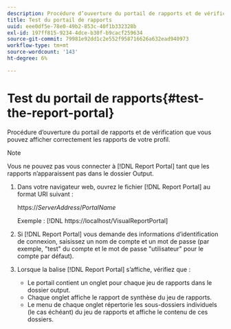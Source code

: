 ```yaml
---
description: Procédure d’ouverture du portail de rapports et de vérification que vous pouvez afficher correctement les rapports de votre profil.
title: Test du portail de rapports
uuid: eee0df5e-78e0-49b2-853c-40f1b332328b
exl-id: 197ff815-9234-4dce-b30f-b9cacf259634
source-git-commit: 79981e92dd1c2e552f958716626a632ead940973
workflow-type: tm+mt
source-wordcount: '143'
ht-degree: 6%

---
```


# Test du portail de rapports{#test-the-report-portal}

Procédure d’ouverture du portail de rapports et de vérification que vous pouvez afficher correctement les rapports de votre profil.

>[!NOTE]
>
>Vous ne pouvez pas vous connecter à [!DNL Report Portal] tant que les rapports n’apparaissent pas dans le dossier Output.

1. Dans votre navigateur web, ouvrez le fichier [!DNL Report Portal] au format URI suivant :

   https://*ServerAddress*/*PortalName*

   Exemple : [!DNL https://localhost/VisualReportPortal]

1. Si [!DNL Report Portal] vous demande des informations d’identification de connexion, saisissez un nom de compte et un mot de passe (par exemple, &quot;test&quot; du compte et le mot de passe &quot;utilisateur&quot; pour le compte par défaut).
1. Lorsque la balise [!DNL Report Portal] s’affiche, vérifiez que :

   * Le portail contient un onglet pour chaque jeu de rapports dans le dossier output.
   * Chaque onglet affiche le rapport de synthèse du jeu de rapports.
   * Le menu de chaque onglet répertorie les sous-dossiers individuels (le cas échéant) du jeu de rapports et affiche le contenu de ces dossiers.

